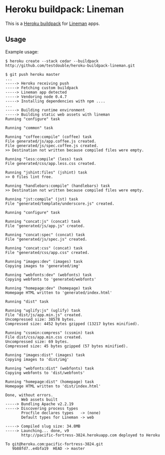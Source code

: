 Heroku buildpack: Lineman
=========================

This is a [Heroku buildpack](http://devcenter.heroku.com/articles/buildpacks) for [Lineman](https://github.com/testdouble/lineman) apps.

Usage
-----

Example usage:

    $ heroku create --stack cedar --buildpack http://github.com/testdouble/heroku-buildpack-lineman.git

    $ git push heroku master
    ...
    -----> Heroku receiving push
    -----> Fetching custom buildpack
    -----> Lineman app detected
    -----> Vendoring node 0.4.7
    -----> Installing dependencies with npm ....
    ...
    -----> Building runtime environment
    -----> Building static web assets with lineman
    Running "configure" task
    
    Running "common" task
    
    Running "coffee:compile" (coffee) task
    File generated/js/app.coffee.js created.
    File generated/js/spec.coffee.js created.
    >> Destination not written because compiled files were empty.
    
    Running "less:compile" (less) task
    File generated/css/app.less.css created.
    
    Running "jshint:files" (jshint) task
    >> 0 files lint free.
    
    Running "handlebars:compile" (handlebars) task
    >> Destination not written because compiled files were empty.
    
    Running "jst:compile" (jst) task
    File "generated/template/underscore.js" created.
    
    Running "configure" task
    
    Running "concat:js" (concat) task
    File "generated/js/app.js" created.
    
    Running "concat:spec" (concat) task
    File "generated/js/spec.js" created.
    
    Running "concat:css" (concat) task
    File "generated/css/app.css" created.
    
    Running "images:dev" (images) task
    Copying images to 'generated/img'
    
    Running "webfonts:dev" (webfonts) task
    Copying webfonts to 'generated/webfonts'
    
    Running "homepage:dev" (homepage) task
    Homepage HTML written to 'generated/index.html'
    
    Running "dist" task
    
    Running "uglify:js" (uglify) task
    File "dist/js/app.min.js" created.
    Uncompressed size: 38578 bytes.
    Compressed size: 4452 bytes gzipped (13217 bytes minified).
    
    Running "cssmin:compress" (cssmin) task
    File dist/css/app.min.css created.
    Uncompressed size: 69 bytes.
    Compressed size: 45 bytes gzipped (57 bytes minified).
    
    Running "images:dist" (images) task
    Copying images to 'dist/img'
    
    Running "webfonts:dist" (webfonts) task
    Copying webfonts to 'dist/webfonts'
    
    Running "homepage:dist" (homepage) task
    Homepage HTML written to 'dist/index.html'
    
    Done, without errors.
           Web assets built
    -----> Bundling Apache v2.2.19
    -----> Discovering process types
           Procfile declares types   -> (none)
           Default types for Lineman -> web
    
    -----> Compiled slug size: 34.8MB
    -----> Launching... done, v9
           http://pacific-fortress-3824.herokuapp.com deployed to Heroku
    
    To git@heroku.com:pacific-fortress-3824.git
       9b88fd7..e4bfa19  HEAD -> master

